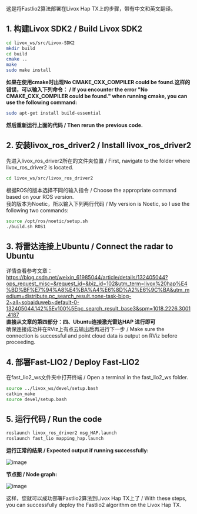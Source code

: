 这是将Fastlio2算法部署在Livox Hap TX上的步骤，带有中文和英文翻译。

## 1. 构建Livox SDK2 / Build Livox SDK2
```bash
cd livox_ws/src/Livox-SDK2 
mkdir build  
cd build  
cmake ..  
make  
sudo make install  
```
**如果在使用cmake时出现No CMAKE_CXX_COMPILER could be found.这样的错误，可以输入下列命令： / If you encounter the error "No CMAKE_CXX_COMPILER could be found." when running cmake, you can use the following command:**
```bash
sudo apt-get install build-essential
```
**然后重新运行上面的代码 / Then rerun the previous code.**

## 2. 安装livox_ros_driver2 / Install livox_ros_driver2
先进入livox_ros_driver2所在的文件夹位置 / First, navigate to the folder where livox_ros_driver2 is located.
```bash
cd livox_ws/src/livox_ros_driver2
```
根据ROS的版本选择不同的输入指令 / Choose the appropriate command based on your ROS version.  
我的版本为Noetic，所以输入下列两行代码 / My version is Noetic, so I use the following two commands:
```bash
source /opt/ros/noetic/setup.sh
./build.sh ROS1
```

## 3. 将雷达连接上Ubuntu / Connect the radar to Ubuntu

详情查看参考文章：\
https://blog.csdn.net/weixin_61985044/article/details/132405044?ops_request_misc=&request_id=&biz_id=102&utm_term=livox%20hap%E4%BD%BF%E7%94%A8%E4%BA%A4%E6%8D%A2%E6%9C%BA&utm_medium=distribute.pc_search_result.none-task-blog-2~all~sobaiduweb~default-0-132405044.142%5Ev100%5Epc_search_result_base3&spm=1018.2226.3001.4187 \
**直接从文章的第四部分：四、Ubuntu连接激光雷达HAP 进行即可**\
确保连接成功并在RViz上有点云输出后再进行下一步 / Make sure the connection is successful and point cloud data is output on RViz before proceeding.

## 4. 部署Fast-LIO2 / Deploy Fast-LIO2
在fast_lio2_ws文件夹中打开终端 / Open a terminal in the fast_lio2_ws folder.
```bash
source ../livox_ws/devel/setup.bash
catkin_make
source devel/setup.bash
```

## 5. 运行代码 / Run the code
```bash
roslaunch livox_ros_driver2 msg_HAP.launch
roslaunch fast_lio mapping_hap.launch
```

**运行正常的结果 / Expected output if running successfully:**

![image](https://github.com/user-attachments/assets/d431d089-6b56-406b-b788-040ff01a1ace)

**节点图 / Node graph:**

![image](https://github.com/user-attachments/assets/332dc964-c056-4b52-8719-dc58e0a97a5d)

这样，您就可以成功部署Fastlio2算法到Livox Hap TX上了 / With these steps, you can successfully deploy the Fastlio2 algorithm on the Livox Hap TX.

